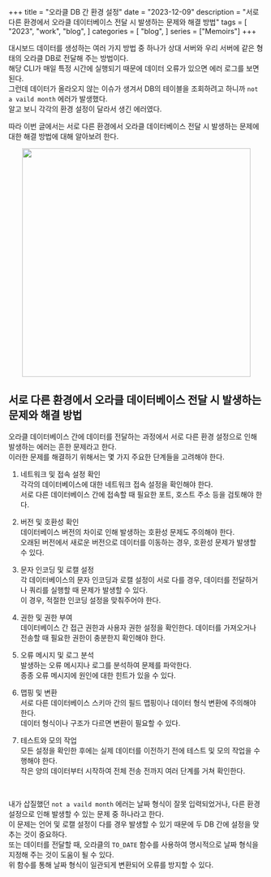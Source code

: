 +++
title = "오라클 DB 간 환경 설정"
date = "2023-12-09"
description = "서로 다른 환경에서 오라클 데이터베이스 전달 시 발생하는 문제와 해결 방법"
tags = [
    "2023",
    "work",
    "blog",
]
categories = [
    "blog",
]
series = ["Memoirs"]
+++

대시보드 데이터를 생성하는 여러 가지 방법 중 하나가 상대 서버와 우리 서버에 같은 형태의 오라클 DB로 전달해 주는 방법이다. <br>
해당 CLI가 매일 특정 시간에 실행되기 때문에 데이터 오류가 있으면 에러 로그를 보면 된다. <br>
그런데 데이터가 올라오지 않는 이슈가 생겨서 DB의 테이블을 조회하려고 하니까 `not a vaild month` 에러가 발생했다.<br>
알고 보니 각각의 환경 설정이 달라서 생긴 에러였다.

따라 이번 글에서는 서로 다른 환경에서 오라클 데이터베이스 전달 시 발생하는 문제에 대한 해결 방법에 대해 알아보려 한다.

<p align="center"><img src="https://github.com/kmseunh/css-design-tools/assets/105186724/31fdd8c2-6343-4b2a-b80f-4f52ee1e61f7" width="450"></p>

<!--more-->

## 서로 다른 환경에서 오라클 데이터베이스 전달 시 발생하는 문제와 해결 방법

오라클 데이터베이스 간에 데이터를 전달하는 과정에서 서로 다른 환경 설정으로 인해 발생하는 에러는 흔한 문제라고 한다.<br>
이러한 문제를 해결하기 위해서는 몇 가지 주요한 단계들을 고려해야 한다.

1. 네트워크 및 접속 설정 확인<br>
각각의 데이터베이스에 대한 네트워크 접속 설정을 확인해야 한다.<br>
서로 다른 데이터베이스 간에 접속할 때 필요한 포트, 호스트 주소 등을 검토해야 한다.

2. 버전 및 호환성 확인<br>
데이터베이스 버전의 차이로 인해 발생하는 호환성 문제도 주의해야 한다.<br>
오래된 버전에서 새로운 버전으로 데이터를 이동하는 경우, 호환성 문제가 발생할 수 있다.

3. 문자 인코딩 및 로캘 설정<br>
각 데이터베이스의 문자 인코딩과 로캘 설정이 서로 다를 경우, 데이터를 전달하거나 쿼리를 실행할 때 문제가 발생할 수 있다.<br>
이 경우, 적절한 인코딩 설정을 맞춰주어야 한다.

4. 권한 및 권한 부여<br>
데이터베이스 간 접근 권한과 사용자 권한 설정을 확인한다.
데이터를 가져오거나 전송할 때 필요한 권한이 충분한지 확인해야 한다.

5. 오류 메시지 및 로그 분석<br>
발생하는 오류 메시지나 로그를 분석하여 문제를 파악한다.<br>
종종 오류 메시지에 원인에 대한 힌트가 있을 수 있다.

6. 맵핑 및 변환<br>
서로 다른 데이터베이스 스키마 간의 필드 맵핑이나 데이터 형식 변환에 주의해야 한다.<br>
데이터 형식이나 구조가 다르면 변환이 필요할 수 있다.

7. 테스트와 모의 작업<br>
모든 설정을 확인한 후에는 실제 데이터를 이전하기 전에 테스트 및 모의 작업을 수행해야 한다.<br>
작은 양의 데이터부터 시작하여 전체 전송 전까지 여러 단계를 거쳐 확인한다.

<br>

내가 삽질했던 `not a vaild month` 에러는 날짜 형식이 잘못 입력되었거나, 다른 환경 설정으로 인해 발생할 수 있는 문제 중 하나라고 한다.<br>
이 문제는 언어 및 로캘 설정이 다를 경우 발생할 수 있기 때문에 두 DB 간에 설정을 맞추는 것이 중요하다.<br>
또는 데이터를 전달할 때, 오라클의 `TO_DATE` 함수를 사용하여 명시적으로 날짜 형식을 지정해 주는 것이 도움이 될 수 있다.<br>
위 함수를 통해 날짜 형식이 일관되게 변환되어 오류를 방지할 수 있다.
<br>
